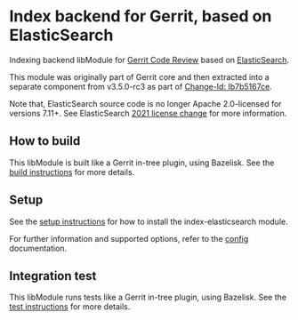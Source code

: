 # Index backend for Gerrit, based on ElasticSearch

Indexing backend libModule for [Gerrit Code Review](https://gerritcodereview.com)
based on [ElasticSearch](https://www.elastic.co/elasticsearch/).

This module was originally part of Gerrit core and then extracted into a separate
component from v3.5.0-rc3 as part of [Change-Id: Ib7b5167ce](https://gerrit-review.googlesource.com/c/gerrit/+/323676).

Note that, ElasticSearch source code is no longer Apache 2.0-licensed for versions
7.11+. See ElasticSearch [2021 license change](https://www.elastic.co/pricing/faq/licensing)
for more information.

## How to build

This libModule is built like a Gerrit in-tree plugin, using Bazelisk. See the
[build instructions](src/main/resources/Documentation/build.md) for more details.

## Setup

See the [setup instructions](src/main/resources/Documentation/setup.md) for how to install the
index-elasticsearch module.

For further information and supported options, refer to the [config](src/main/resources/Documentation/config.md)
documentation.

## Integration test

This libModule runs tests like a Gerrit in-tree plugin, using Bazelisk. See the
[test instructions](src/main/resources/Documentation/build.md#Integration-test) for more details.

